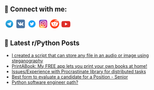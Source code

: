## 🔎 Connect with me:
[<img src="https://github.com/bullbesh/bullbesh/blob/main/images/Telegram.png" width="32" height="32" />](https://t.me/bullbesh)
[<img src="https://github.com/bullbesh/bullbesh/blob/main/images/VK.png" width="32" height="32" />](https://vk.com/bullbesh)
[<img src="https://github.com/bullbesh/bullbesh/blob/main/images/Twitter.png" width="32" height="32" />](https://twitter.com/bullbesh1)
[<img src="https://github.com/bullbesh/bullbesh/blob/main/images/Instagram.png" width="32" height="32" />](https://www.instagram.com/bullbesh)
[<img src="https://github.com/bullbesh/bullbesh/blob/main/images/Reddit.png" width="32" height="32" />](https://www.reddit.com/user/bullbesh)
[<img src="https://github.com/bullbesh/bullbesh/blob/main/images/YouTube.png" width="32" height="32" />](https://www.youtube.com/channel/UCtfjRs6uzgq5mfm8S06WTcg)

## 📕 Latest r/Python Posts
<!-- BLOG-POST-LIST:START -->
- [I created a script that can store any file in an audio or image using steganography](https://www.reddit.com/r/Python/comments/yzfbxf/i_created_a_script_that_can_store_any_file_in_an/)
- [PrintABook: My FREE app lets you print your own books at home!](https://www.reddit.com/r/Python/comments/yzf18z/printabook_my_free_app_lets_you_print_your_own/)
- [Issues/Experience with Procrastinate library for distributed tasks](https://www.reddit.com/r/Python/comments/yzd7ys/issuesexperience_with_procrastinate_library_for/)
- [Best form to evaluate a candidate for a Position - Senior](https://www.reddit.com/r/Python/comments/yzc5ap/best_form_to_evaluate_a_candidate_for_a_position/)
- [Python software engineer path?](https://www.reddit.com/r/Python/comments/yzb6ss/python_software_engineer_path/)
<!-- BLOG-POST-LIST:END -->
